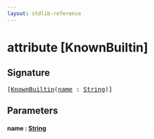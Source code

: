 ```yaml
---
layout: stdlib-reference
---
```


# attribute [KnownBuiltin]

## Signature

<pre>
[<a href="knownbuiltin-05.html">KnownBuiltin</a>(<a href="knownbuiltin-05.html#decl-name" class="code_param">name</a> : <a href="../types/string-0/index.html" class="code_type">String</a>)]
</pre>

## Parameters

####  <a id="decl-name"></a>name  : [String](../types/string-0/index.html)

